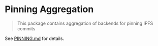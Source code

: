 # Pinning Aggregation

> This package contains aggregation of backends for pinning IPFS commits

See [PINNING.md](https://github.com/ceramicnetwork/js-ceramic/blob/develop/docs/PINNING.md) for details.